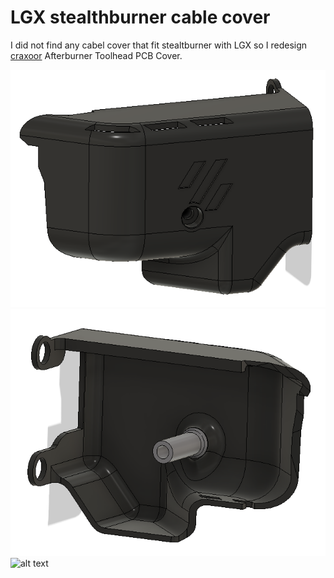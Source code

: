 # LGX stealthburner cable cover

I did not find any cabel cover that fit stealtburner with LGX so I redesign [craxoor](https://github.com/craxoor/VoronMods/tree/master/PCB%20Cover) Afterburner Toolhead PCB Cover.

![alt text](./Images/Preview-front.png)
![alt text](./Images/Preview-back.png)
![alt text](./Images/LGX_Stealthburner_cableCover.png)
